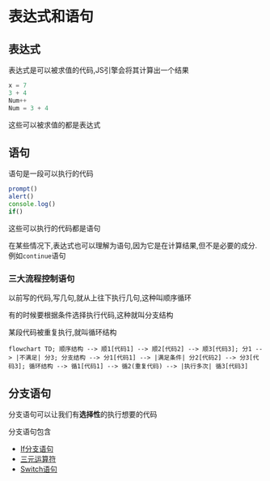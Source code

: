 # 表达式和语句

## 表达式

表达式是可以被求值的代码,JS引擎会将其计算出一个结果

```js
x = 7
3 + 4
Num++
Num = 3 + 4
```

这些可以被求值的都是表达式

## 语句

语句是一段可以执行的代码

```js
prompt()
alert()
console.log()
if()
```

这些可以执行的代码都是语句

在某些情况下,表达式也可以理解为语句,因为它是在计算结果,但不是必要的成分.例如`continue`语句

### 三大流程控制语句

以前写的代码,写几句,就从上往下执行几句,这种叫顺序循环

有的时候要根据条件选择执行代码,这种就叫分支结构

某段代码被重复执行,就叫循环结构

```mermaid
flowchart TD; 顺序结构 --> 顺1[代码1] --> 顺2[代码2] --> 顺3[代码3]; 分1 --> |不满足| 分3; 分支结构 --> 分1[代码1] --> |满足条件| 分2[代码2] --> 分3[代码3]; 循环结构 --> 循1[代码1] --> 循2(重复代码) --> |执行多次| 循3[代码3]
```

## 分支语句

分支语句可以让我们有**选择性**的执行想要的代码

分支语句包含

* [If分支语句](IfStatement)
* [三元运算符](TernaryOperator)
* [Switch语句](SwitchStatement.md)
